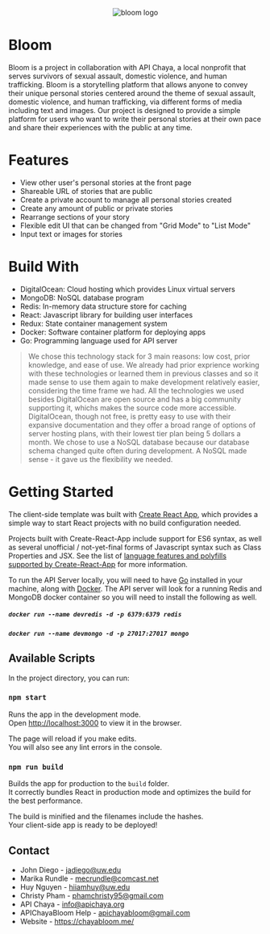 <p align="center">
  <img src="https://github.com/jadiego/bloom/blob/master/webclient/src/img/lotussmall.png" alt="bloom logo"/>
</p>

# Bloom

Bloom is a project in collaboration with API Chaya, a local nonprofit that serves survivors of sexual assault, domestic violence, and human trafficking. Bloom is a storytelling platform that allows anyone to convey their unique personal stories centered around the theme of sexual assault, domestic violence, and human trafficking, via different forms of media including text and images. Our project is designed to provide a simple platform for users who want to write their personal stories at their own pace and share their experiences with the public at any time.

# Features
- View other user's personal stories at the front page
- Shareable URL of stories that are public
- Create a private account to manage all personal stories created
- Create any amount of public or private stories
- Rearrange sections of your story
- Flexible edit UI that can be changed from "Grid Mode" to "List Mode"
- Input text or images for stories

# Build With
- DigitalOcean: Cloud hosting which provides Linux virtual servers
- MongoDB: NoSQL database program
- Redis: In-memory data structure store for caching
- React: Javascript library for building user interfaces
- Redux: State container management system
- Docker: Software container platform for deploying apps
- Go: Programming language used for API server

> We chose this technology stack for 3 main reasons: low cost, prior knowledge, and ease of use. We already had prior 
> exprience working with these technologies or learned them in previous classes and so it made sense to use them again to 
> make development relatively easier, considering the time frame we had. All the technologies we used besides DigitalOcean
> are open source and has a big community supporting it, whichs makes the source code more accessible. DigitalOcean, though 
> not free, is pretty easy to use with their expansive documentation and they offer a broad range of options of server
> hosting plans, with their lowest tier plan being 5 dollars a month. We chose to use a NoSQL database because our database
> schema changed quite often during development. A NoSQL made sense - it gave us the flexibility we needed.

# Getting Started
The client-side template was built with [Create React App](https://github.com/facebookincubator/create-react-app), which
provides a simple way to start React projects with no build configuration needed.

Projects built with Create-React-App include support for ES6 syntax, as well as several unofficial / not-yet-final forms of Javascript syntax such as Class Properties and JSX.  See the list of [language features and polyfills supported by Create-React-App](https://github.com/facebookincubator/create-react-app/blob/master/packages/react-scripts/template/README.md#supported-language-features-and-polyfills) for more information.

To run the API Server locally, you will need to have [Go](https://golang.org/dl/) installed in your machine, along with [Docker](https://docs.docker.com/engine/installation/). The API server will look for a running Redis and MongoDB docker container so you will need to install the following as well.
##### `docker run --name devredis -d -p 6379:6379 redis`
##### `docker run --name devmongo -d -p 27017:27017 mongo`

## Available Scripts

In the project directory, you can run:

### `npm start`

Runs the app in the development mode.<br>
Open [http://localhost:3000](http://localhost:3000) to view it in the browser.

The page will reload if you make edits.<br>
You will also see any lint errors in the console.

### `npm run build`

Builds the app for production to the `build` folder.<br>
It correctly bundles React in production mode and optimizes the build for the best performance.

The build is minified and the filenames include the hashes.<br>
Your client-side app is ready to be deployed!


## Contact
- John Diego - jadiego@uw.edu
- Marika Rundle - mecrundle@comcast.net
- Huy Nguyen - hiiamhuy@uw.edu
- Christy Pham - phamchristy95@gmail.com
- API Chaya - info@apichaya.org
- APIChayaBloom Help - apichayabloom@gmail.com
- Website - https://chayabloom.me/
